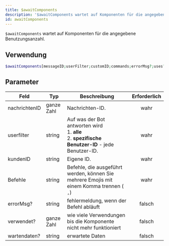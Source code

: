 ```yaml
---
title: $awaitComponents
description: '$awaitComponents wartet auf Komponenten für die angegebene Nutzung.'
id: awaitComponents
---
```


`$awaitComponents` wartet auf Komponenten für die angegebene Benutzungsanzahl.

## Verwendung

```php
$awaitComponents[messageID;userFilter;customID;commands;errorMsg?;uses?;awaitData?]
```

## Parameter

| Feld          | Typ        | Beschreibung                                                                                                            | Erforderlich |
| ------------- | ---------- | ----------------------------------------------------------------------------------------------------------------------- |:------------:|
| nachrichtenID | ganze Zahl | Nachrichten-ID.                                                                                                         |     wahr     |
| userfilter    | string     | Auf was der Bot antworten wird <br /> 1. **alle** <br /> 2. **spezifische Benutzer-ID** - jede Benutzer-ID. |     wahr     |
| kundenID      | string     | Eigene ID.                                                                                                              |     wahr     |
| Befehle       | string     | Befehle, die ausgeführt werden, können Sie mehrere Emojis mit einem Komma trennen ( `,`)                                |     wahr     |
| errorMsg?     | string     | fehlermeldung, wenn der Befehl abläuft                                                                                  |    falsch    |
| verwendet?    | ganze Zahl | wie viele Verwendungen bis die Komponente nicht mehr funktioniert                                                       |    falsch    |
| wartendaten?  | string     | erwartete Daten                                                                                                         |    falsch    |
